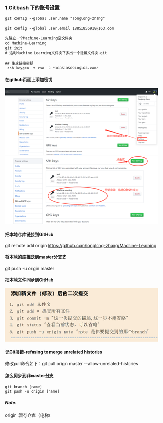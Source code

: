### 1.Git bash 下的账号设置
```
git config --global user.name "longlong-zhang"

git config --global user.email 18851856918@163.com

先建立一个Machine-Learning空文件夹
cd Machine-Learning
git init
# 这时Machine-Learning文件夹下多出一个隐藏文件夹.git

## 生成链接密钥
 ssh-keygen -t rsa -C "18851856918@163.com"
```
#### 在github页面上添加密钥
![](img/2020-03-21-19-59-26.png)
![](img/2020-03-21-19-57-46.png)

#### 把本地仓库链接到GitHub
git remote add origin https://github.com/longlong-zhang/Machine-Learning
#### 将本地的库推送到master分⽀支 
git push -u origin master

#### 把本地文件同步到GitHub
![](img/2020-03-21-20-27-12.png)

#### 记Git报错-refusing to merge unrelated histories
修改pull命令如下：git pull origin master --allow-unrelated-histories

#### 怎么同步到非master分支
```
git branch [name]
git push -u origin [name]
```
##### Note:
origin :暂存仓库（电梯）